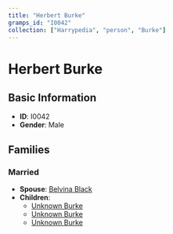 ```yaml
---
title: "Herbert Burke"
gramps_id: "I0042"
collection: ["Harrypedia", "person", "Burke"]
---
```


# Herbert Burke

## Basic Information

- **ID**: I0042
- **Gender**: Male

## Families

### Married

- **Spouse**: [Belvina Black](//Black/Belvina/)
- **Children**:
  - [Unknown Burke](//Burke/I0043/)
  - [Unknown Burke](//Burke/I0044/)
  - [Unknown Burke](//Burke/I0045/)

